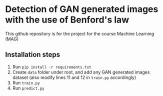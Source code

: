 # Detection of GAN generated images with the use of Benford's law

This github repository is for the project for the course Machine Learning (MAG)

## Installation steps

1. Run `pip install -r requirements.txt`
2. Create `data` folder under root, and add any GAN generated images dataset (also modify lines 11 and 12 in `train.py` accordingly)
3. Run `train.py`
4. Run `predict.py`
